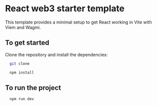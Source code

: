 # React web3 starter template

This template provides a minimal setup to get React working in Vite with Viem and Wagmi.

## To get started

Clone the repository and install the dependencies:

```bash
  git clone
```

```bash
  npm install
```

## To run the project

```bash
  npm run dev
```